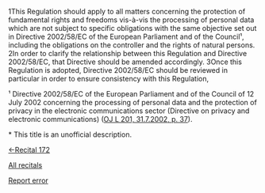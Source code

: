 
1This Regulation should apply to all matters concerning the protection of fundamental rights and freedoms vis-à-vis the processing of personal data which are not subject to specific obligations with the same objective set out in Directive 2002/58/EC of the European Parliament and of the Council¹, including the obligations on the controller and the rights of natural persons. 2In order to clarify the relationship between this Regulation and Directive 2002/58/EC, that Directive should be amended accordingly. 3Once this Regulation is adopted, Directive 2002/58/EC should be reviewed in particular in order to ensure consistency with this Regulation,


¹ Directive 2002/58/EC of the European Parliament and of the Council of 12 July 2002 concerning the processing of personal data and the protection of privacy in the electronic communications sector (Directive on privacy and electronic communications) ([OJ L 201, 31.7.2002, p. 37](http://eur-lex.europa.eu/legal-content/EN/AUTO/?uri=OJ:L:2002:201:TOC)).


 \* This title is an unofficial description.




[←Recital 172](https://gdpr-info.eu/recitals/no-172/ "172 - Consultation of the European Data Protection Supervisor")


[All recitals](https://gdpr-info.eu/recitals/)

[Report error](https://gdpr-info.eu/gf/?TB_iframe=true&height=306 "Your message")

